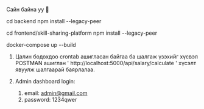 Сайн байна уу 👋

cd backend                              npm install --legacy-peer

cd frontend/skill-sharing-platform      npm install --legacy-peer

docker-compose up --build

1. Цалин бодохдоо crontab ашигласан байгаа ба шалгаж үзэхийг хүсвэл POSTMAN ашиглан ' http://localhost:5000/api/salary/calculate ' хүсэлт явуулж шалгаарай баярлалаа.

3. Admin dashboard login:
   1. email: admin@gmail.com
   2. password: 1234qwer
